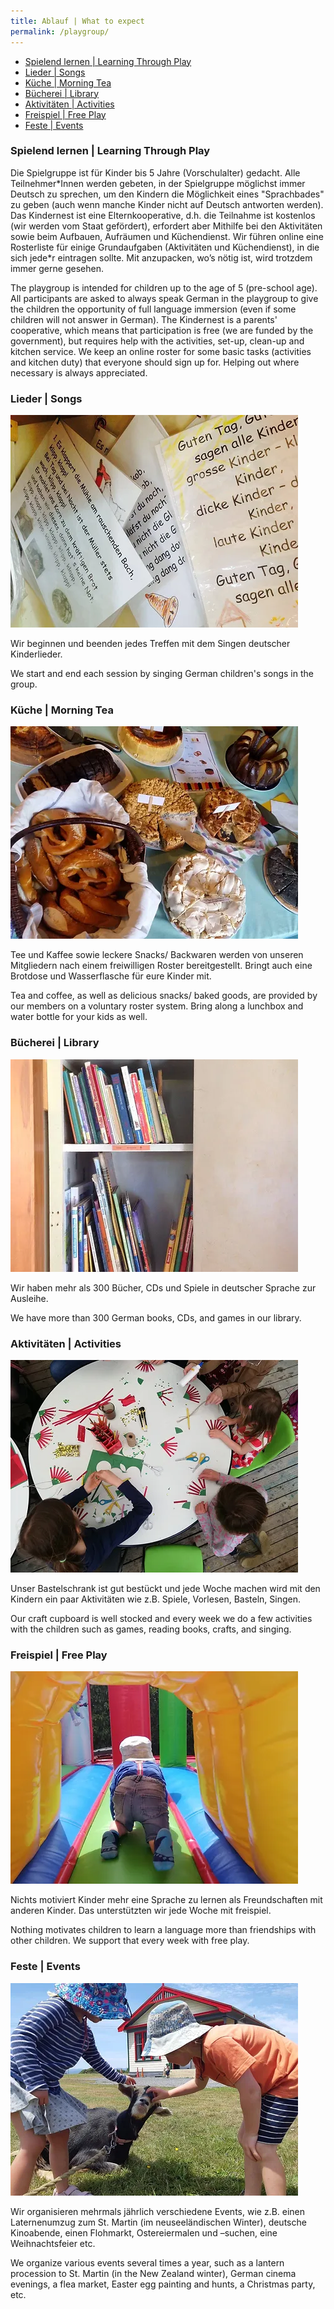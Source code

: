 ```yaml
---
title: Ablauf | What to expect
permalink: /playgroup/
---
```


* [Spielend lernen \| Learning Through Play](#spielend-lernen--learning-through-play)
* [Lieder \| Songs](#lieder--songs)
* [Küche \| Morning Tea](#küche--morning-tea)
* [Bücherei \| Library](#bücherei--library)
* [Aktivitäten \| Activities](#aktivitäten--activities)
* [Freispiel \| Free Play](#freispiel--free-play)
* [Feste \| Events](#feste--events)

### Spielend lernen | Learning Through Play

Die Spielgruppe ist für Kinder bis 5 Jahre (Vorschulalter) gedacht. Alle Teilnehmer\*Innen werden gebeten, in der Spielgruppe möglichst immer Deutsch zu sprechen, um den Kindern die Möglichkeit eines "Sprachbades" zu geben (auch wenn manche Kinder nicht auf Deutsch antworten werden). Das Kindernest ist eine Elternkooperative, d.h. die Teilnahme ist kostenlos (wir werden vom Staat gefördert), erfordert aber Mithilfe bei den Aktivitäten sowie beim Aufbauen, Aufräumen und Küchendienst. Wir führen online eine Rosterliste für einige Grundaufgaben (Aktivitäten und Küchendienst), in die sich jede\*r eintragen sollte. Mit anzupacken, wo’s nötig ist, wird trotzdem immer gerne gesehen.

The playgroup is intended for children up to the age of 5 (pre-school age). ​ All participants are asked to always speak German in the playgroup to give the children the opportunity of full language immersion (even if some children will not answer in German). The Kindernest is a parents' cooperative, which means that participation is free (we are funded by the government), but requires help with the activities, set-up, clean-up and kitchen service. We keep an online roster for some basic tasks (activities and kitchen duty) that everyone should sign up for. Helping out where necessary is always appreciated.

### Lieder | Songs

![Multiple sheets of German songs](/assets/songs.webp)

Wir beginnen und beenden jedes Treffen mit dem Singen deutscher Kinderlieder.

We start and end each session by singing German children's songs in the group.

### Küche | Morning Tea

![A selection of German baked goods](/assets/morning-tea.webp)

​Tee und Kaffee sowie leckere Snacks/ Backwaren werden von unseren Mitgliedern nach einem freiwilligen Roster bereitgestellt. Bringt auch eine Brotdose und Wasserflasche für eure Kinder mit.

Tea and coffee, as well as delicious snacks/ baked goods, are provided by our members on a voluntary roster system. Bring along a lunchbox and water bottle for your kids as well.

### Bücherei | Library

![A library shelf with German children's books](/assets/library.webp)

Wir haben mehr als 300 Bücher, CDs und Spiele in deutscher Sprache zur Ausleihe.

We have more than 300 German books, CDs, and games in our library.

### Aktivitäten | Activities

![Children sitting around a table, crafting Christmas decorations](/assets/activities.webp)

Unser Bastelschrank ist gut bestückt und jede Woche machen wird mit den Kindern ein paar Aktivitäten wie z.B. Spiele, Vorlesen, Basteln, Singen. 

Our craft cupboard is well stocked and every week we do a few activities with the children such as games, reading books, crafts, and singing. 

### Freispiel | Free Play

![View of a child crawling through an inflatable tunnel](/assets/freeplay.webp)

Nichts motiviert Kinder mehr eine Sprache zu lernen als Freundschaften mit anderen Kinder. Das unterstützten wir jede Woche mit freispiel.

Nothing motivates children to learn a language more than friendships with other children. We support that every week with free play.

### Feste | Events

![Two children patting a goat](/assets/events.webp)

Wir organisieren mehrmals jährlich verschiedene Events, wie z.B. einen Laternenumzug zum St. Martin (im neuseeländischen Winter), deutsche Kinoabende, einen Flohmarkt, Ostereiermalen und –suchen, eine Weihnachtsfeier etc. 

We organize various events several times a year, such as a lantern procession to St. Martin (in the New Zealand winter), German cinema evenings, a flea market, Easter egg painting and hunts, a Christmas party, etc.